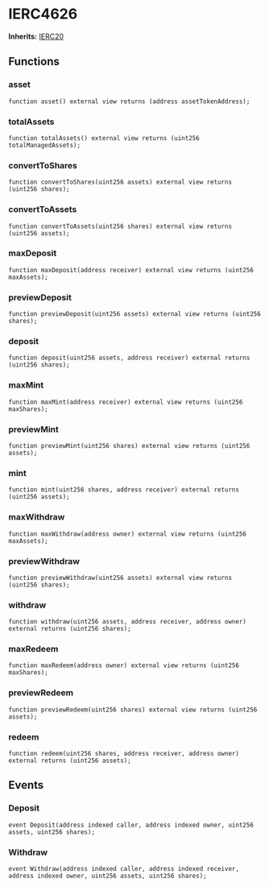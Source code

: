 # IERC4626
**Inherits:**
[IERC20](/lib/forge-std/src/interfaces/IERC20.sol/interface.IERC20.md)


## Functions
### asset


```solidity
function asset() external view returns (address assetTokenAddress);
```

### totalAssets


```solidity
function totalAssets() external view returns (uint256 totalManagedAssets);
```

### convertToShares


```solidity
function convertToShares(uint256 assets) external view returns (uint256 shares);
```

### convertToAssets


```solidity
function convertToAssets(uint256 shares) external view returns (uint256 assets);
```

### maxDeposit


```solidity
function maxDeposit(address receiver) external view returns (uint256 maxAssets);
```

### previewDeposit


```solidity
function previewDeposit(uint256 assets) external view returns (uint256 shares);
```

### deposit


```solidity
function deposit(uint256 assets, address receiver) external returns (uint256 shares);
```

### maxMint


```solidity
function maxMint(address receiver) external view returns (uint256 maxShares);
```

### previewMint


```solidity
function previewMint(uint256 shares) external view returns (uint256 assets);
```

### mint


```solidity
function mint(uint256 shares, address receiver) external returns (uint256 assets);
```

### maxWithdraw


```solidity
function maxWithdraw(address owner) external view returns (uint256 maxAssets);
```

### previewWithdraw


```solidity
function previewWithdraw(uint256 assets) external view returns (uint256 shares);
```

### withdraw


```solidity
function withdraw(uint256 assets, address receiver, address owner) external returns (uint256 shares);
```

### maxRedeem


```solidity
function maxRedeem(address owner) external view returns (uint256 maxShares);
```

### previewRedeem


```solidity
function previewRedeem(uint256 shares) external view returns (uint256 assets);
```

### redeem


```solidity
function redeem(uint256 shares, address receiver, address owner) external returns (uint256 assets);
```

## Events
### Deposit

```solidity
event Deposit(address indexed caller, address indexed owner, uint256 assets, uint256 shares);
```

### Withdraw

```solidity
event Withdraw(address indexed caller, address indexed receiver, address indexed owner, uint256 assets, uint256 shares);
```

